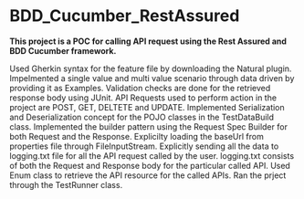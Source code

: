 # BDD_Cucumber_RestAssured

**This project is a POC for calling API request using the Rest Assured and BDD Cucumber framework.**

Used Gherkin syntax for the feature file by downloading the Natural plugin.
Impelmented a single value and multi value scenario through data driven by providing it as Examples.
Validation checks are done for the retrieved response body using JUnit.
API Requests used to perform action in the project are POST, GET, DELTETE and UPDATE.
Implemented Serialization and Deserialization concept for the POJO classes in the TestDataBuild class.
Implemented the builder pattern using the Request Spec Builder for both Request and the Response.
Explicilty loading the baseUrl from properties file through FileInputStream.
Explicitly sending all the data to logging.txt file for all the API request called by the user. logging.txt consists of both the Request and Response body for the particular called API.
Used Enum class to retrieve the API resource for the called APIs. 
Ran the prject through the TestRunner class.
